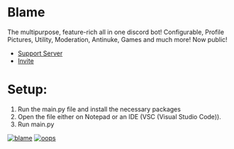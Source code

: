 # Blame 
The multipurpose, feature-rich all in one discord bot! Configurable, Profile Pictures, Utility, Moderation, Antinuke, Games and much more! Now public!

* [Support Server](https://discord.gg/SzXDdkYECZ)
* [Invite](https://discord.com/api/oauth2/authorize?client_id=776128410547126322&permissions=8&scope=bot)


# Setup:

1. Run the main.py file and install the necessary packages
2. Open the file either on Notepad or an IDE (VSC (Visual Studio Code)).
3. Run main.py









[![blame](https://images-ext-2.discordapp.net/external/leRHeijPnyEG2cKWUpuClECyBt5sk_RvyWX9X6s1Glw/%3Fsize%3D1024/https/cdn.discordapp.com/avatars/776128410547126322/c94ccd2cb29afa15ed878ff6a569860e.png?width=512&height=512)](https://discord.com/api/oauth2/authorize?client_id=776128410547126322&permissions=8&scope=bot)
[![oops](https://c.tenor.com/CWgfFh7ozHkAAAAC/rick-astly-rick-rolled.gif)](https://www.youtube.com/watch?v=dQw4w9WgXcQ&ab)
